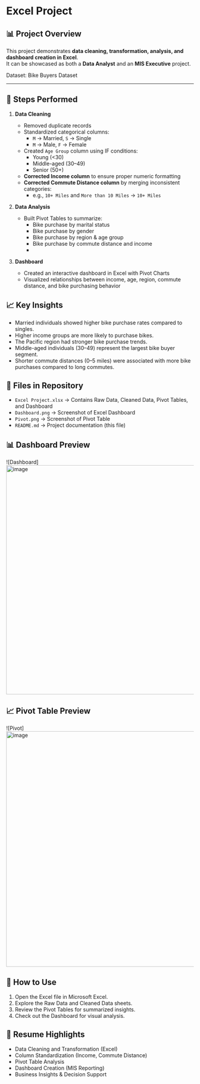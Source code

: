 # Excel Project

## 📊 Project Overview
This project demonstrates **data cleaning, transformation, analysis, and dashboard creation in Excel**.  
It can be showcased as both a **Data Analyst** and an **MIS Executive** project.

Dataset: Bike Buyers Dataset

---

## 🔧 Steps Performed
1. **Data Cleaning**
   - Removed duplicate records  
   - Standardized categorical columns:
     - `M` → Married, `S` → Single
     - `M` → Male, `F` → Female
   - Created `Age Group` column using IF conditions:
     - Young (<30)
     - Middle-aged (30–49)
     - Senior (50+)
   - **Corrected Income column** to ensure proper numeric formatting  
   - **Corrected Commute Distance column** by merging inconsistent categories:  
     - e.g., `10+ Miles` and `More than 10 Miles` → `10+ Miles`

2. **Data Analysis**
   - Built Pivot Tables to summarize:
     - Bike purchase by marital status
     - Bike purchase by gender
     - Bike purchase by region & age group
     - Bike purchase by commute distance and income
     - 
3. **Dashboard**
   - Created an interactive dashboard in Excel with Pivot Charts
   - Visualized relationships between income, age, region, commute distance, and bike purchasing behavior

## 📈 Key Insights
- Married individuals showed higher bike purchase rates compared to singles.  
- Higher income groups are more likely to purchase bikes.  
- The Pacific region had stronger bike purchase trends.  
- Middle-aged individuals (30–49) represent the largest bike buyer segment.  
- Shorter commute distances (0–5 miles) were associated with more bike purchases compared to long commutes.  

## 📂 Files in Repository
- `Excel Project.xlsx` → Contains Raw Data, Cleaned Data, Pivot Tables, and Dashboard  
- `Dashboard.png` → Screenshot of Excel Dashboard  
- `Pivot.png` → Screenshot of Pivot Table  
- `README.md` → Project documentation (this file)

## 📊 Dashboard Preview
![Dashboard]<img width="970" height="615" alt="image" src="https://github.com/user-attachments/assets/cbf0e97b-1598-4e22-a6d1-4ef5534a2bdd" />

## 📈 Pivot Table Preview
![Pivot]<img width="667" height="632" alt="image" src="https://github.com/user-attachments/assets/4404c0f0-e84d-4beb-add4-ed329e49596a" />

## 🚀 How to Use
1. Open the Excel file in Microsoft Excel.  
2. Explore the Raw Data and Cleaned Data sheets.  
3. Review the Pivot Tables for summarized insights.  
4. Check out the Dashboard for visual analysis.  

## 🎯 Resume Highlights
- Data Cleaning and Transformation (Excel)  
- Column Standardization (Income, Commute Distance)  
- Pivot Table Analysis  
- Dashboard Creation (MIS Reporting)  
- Business Insights & Decision Support  

